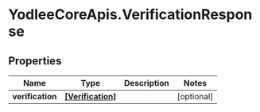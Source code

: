 # YodleeCoreApis.VerificationResponse

## Properties
Name | Type | Description | Notes
------------ | ------------- | ------------- | -------------
**verification** | [**[Verification]**](Verification.md) |  | [optional] 
